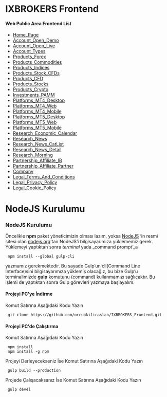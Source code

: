 # IXBROKERS Frontend

#### Web Public Area Frontend List
 - [Home_Page](https://orcunkilicaslan.github.io/IXBROKERS_Frontend/html/Home_Page.html)
 - [Account_Open_Demo](https://orcunkilicaslan.github.io/IXBROKERS_Frontend/html/Account_Open_Demo.html)
 - [Account_Open_Live](https://orcunkilicaslan.github.io/IXBROKERS_Frontend/html/Account_Open_Live.html)
 - [Account_Types](https://orcunkilicaslan.github.io/IXBROKERS_Frontend/html/Account_Types.html)
 - [Products_Forex](https://orcunkilicaslan.github.io/IXBROKERS_Frontend/html/Products_Forex.html)
 - [Products_Commodities](https://orcunkilicaslan.github.io/IXBROKERS_Frontend/html/Products_Commodities.html)
 - [Products_Indices](https://orcunkilicaslan.github.io/IXBROKERS_Frontend/html/Products_Indices.html)
 - [Products_Stock_CFDs](https://orcunkilicaslan.github.io/IXBROKERS_Frontend/html/Products_Stock_CFDs.html)
 - [Products_CFD](https://orcunkilicaslan.github.io/IXBROKERS_Frontend/html/23_Products_CFD.html)
 - [Products_Stocks](https://orcunkilicaslan.github.io/IXBROKERS_Frontend/html/Products_Stocks.html)
 - [Products_Crypto](https://orcunkilicaslan.github.io/IXBROKERS_Frontend/html/Products_Crypto.html)
 - [Investments_PAMM](https://orcunkilicaslan.github.io/IXBROKERS_Frontend/html/Investments_PAMM.html)
 - [Platforms_MT4_Desktop](https://orcunkilicaslan.github.io/IXBROKERS_Frontend/html/Platforms_MT4_Desktop.html)
 - [Platforms_MT4_Web](https://orcunkilicaslan.github.io/IXBROKERS_Frontend/html/Platforms_MT4_Web.html)
 - [Platforms_MT4_Mobile](https://orcunkilicaslan.github.io/IXBROKERS_Frontend/html/Platforms_MT4_Mobile.html)
 - [Platforms_MT5_Desktop](https://orcunkilicaslan.github.io/IXBROKERS_Frontend/html/Platforms_MT5_Desktop.html)
 - [Platforms_MT5_Web](https://orcunkilicaslan.github.io/IXBROKERS_Frontend/html/Platforms_MT5_Web.html)
 - [Platforms_MT5_Mobile](https://orcunkilicaslan.github.io/IXBROKERS_Frontend/html/Platforms_MT5_Mobile.html)
 - [Research_Economic_Calendar](https://orcunkilicaslan.github.io/IXBROKERS_Frontend/html/Research_Economic_Calendar.html)
 - [Research_News](https://orcunkilicaslan.github.io/IXBROKERS_Frontend/html/Research_News.html)
 - [Research_News_CatList](https://orcunkilicaslan.github.io/IXBROKERS_Frontend/html/Research_News_CatList.html)
 - [Research_News_Detail](https://orcunkilicaslan.github.io/IXBROKERS_Frontend/html/Research_News_Detail.html)
 - [Research_Morning](https://orcunkilicaslan.github.io/IXBROKERS_Frontend/html/Research_Morning.html)
 - [Partnership_Affiliate_IB](https://orcunkilicaslan.github.io/IXBROKERS_Frontend/html/Partnership_Affiliate_IB.html)
 - [Partnership_Affiliate_Partner](https://orcunkilicaslan.github.io/IXBROKERS_Frontend/html/Partnership_Affiliate_Partner.html)
 - [Company](https://orcunkilicaslan.github.io/IXBROKERS_Frontend/html/Company.html)
 - [Legal_Terms_And_Conditions](https://orcunkilicaslan.github.io/IXBROKERS_Frontend/html/Legal_Terms_And_Conditions.html)
 - [Legal_Privacy_Policy](https://orcunkilicaslan.github.io/IXBROKERS_Frontend/html/Legal_Privacy_Policy.html)
 - [Legal_Cookie_Policy](https://orcunkilicaslan.github.io/IXBROKERS_Frontend/html/Legal_Cookie_Policy.html)
   

# NodeJS Kurulumu
  
### NodeJS Kurulumu  
Öncelikle **npm** paket yöneticimizin olması lazım, yoksa [NodeJS](https://nodejs.org/) ‘in resmi sitesi olan [nodejs.org](https://nodejs.org/en/download/)’tan NodeJS’i bilgisayarımıza yüklememiz gerek.  Yüklemeyi yaptıktan sonra _terminal_ yada _command prompt’_a  
  
     npm install --global gulp-cli  

yazmamız gerekmektedir. Bu sayade Gulp’un cli(Command Line Interface)sini bilgisayarımıza yüklemiş olacağız, bu bize Gulp’u terminalimizde **gulp** komutunu (command) kullanmamızı sağlıcaktır. Bu işlemi de yaptıktan sonra Gulp görevleri yazmaya başlayalım.  
  
  
#### Projeyi PC'ye İndirme  
Komut Satırına Aşağıdaki Kodu Yazın  

     git clone https://github.com/orcunkilicaslan/IXBROKERS_Frontend.git  

#### Projeyi PC'de Çalıştırma  
Komut Satırına Aşağıdaki Kodu Yazın  

     npm install
     npm install -g npm  


Projeyi Derleyecekseniz İse Komut Satırına Aşağıdaki Kodu Yazın  

     gulp build --production

Projede Çalışacaksanız İse Komut Satırına Aşağıdaki Kodu Yazın  

     gulp devel  